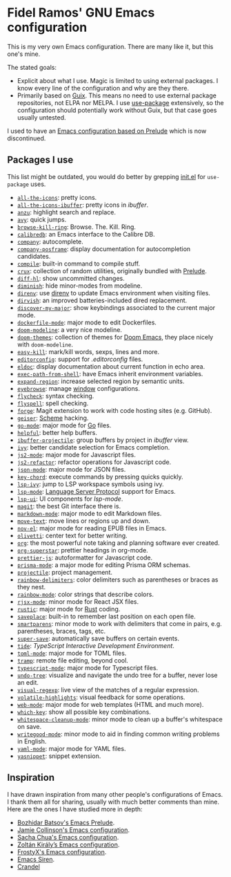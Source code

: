 # Fidel Ramos' GNU Emacs configuration

This is my very own Emacs configuration.
There are many like it, but this one's mine.

The stated goals:
- Explicit about what I use.
  Magic is limited to using external packages.
  I know every line of the configuration and why are they there.
- Primarily based on [Guix](https://guix.gnu.org/).
  This means no need to use external package repositories, not ELPA nor MELPA.
  I use [use-package](https://github.com/jwiegley/use-package) extensively, so the configuration should potentially work without Guix, but that case goes usually untested.

I used to have an [Emacs configuration based on Prelude](https://github.com/haplo/prelude)
which is now discontinued.

## Packages I use

This list might be outdated, you would do better by grepping [init.el](init.el) for `use-package` uses.

* [`all-the-icons`](https://github.com/domtronn/all-the-icons.el): pretty icons.
* [`all-the-icons-ibuffer`](https://github.com/seagle0128/all-the-icons-ibuffer): pretty icons in *ibuffer*.
* [`anzu`](https://github.com/emacsorphanage/anzu): highlight search and replace.
* [`avy`](https://github.com/abo-abo/avy): quick jumps.
* [`browse-kill-ring`](https://github.com/browse-kill-ring/browse-kill-ring): Browse. The. Kill. Ring.
* [`calibredb`](https://github.com/chenyanming/calibredb.el): an Emacs interface to the Calibre DB.
* [`company`](https://company-mode.github.io/): autocomplete.
* [`company-posframe`](https://github.com/tumashu/company-posframe): display documentation for autocompletion candidates.
* [`compile`](https://www.emacswiki.org/emacs/CompileCommand): built-in command to compile stuff.
* [`crux`](https://github.com/bbatsov/crux): collection of random utilities, originally bundled with [Prelude](https://github.com/bbatsov/prelude).
* [`diff-hl`](https://github.com/dgutov/diff-hl): show uncommitted changes.
* [`diminish`](https://github.com/myrjola/diminish.el): hide minor-modes from modeline.
* [`direnv`](https://github.com/wbolster/emacs-direnv): use [direnv](https://direnv.net/) to update Emacs environment when visiting files.
* [`dirvish`](https://github.com/alexluigit/dirvish): an improved batteries-included dired replacement.
* [`discover-my-major`](https://framagit.org/steckerhalter/discover-my-major): show keybindings associated to the current major mode.
* [`dockerfile-mode`](https://github.com/spotify/dockerfile-mode): major mode to edit Dockerfiles.
* [`doom-modeline`](https://seagle0128.github.io/doom-modeline/): a very nice modeline.
* [`doom-themes`](https://github.com/hlissner/emacs-doom-themes): collection of themes for [Doom Emacs](https://github.com/doomemacs/doomemacs), they place nicely with `doom-modeline`.
* [`easy-kill`](https://github.com/leoliu/easy-kill): mark/kill words, sexps, lines and more.
* [`editorconfig`](https://github.com/editorconfig/editorconfig-emacs): support for *.editorconfig* files.
* [`eldoc`](https://elpa.gnu.org/packages/eldoc.html): display documentation about current function in echo area.
* [`exec-path-from-shell`](https://github.com/purcell/exec-path-from-shell): have Emacs inherit environment variables.
* [`expand-region`](https://github.com/magnars/expand-region.el): increase selected region by semantic units.
* [`eyebrowse`](https://depp.brause.cc/eyebrowse/): manage [window](https://www.emacswiki.org/emacs/Window) configurations.
* [`flycheck`](https://www.flycheck.org/): syntax checking.
* [`flyspell`](https://www.emacswiki.org/emacs/FlySpell): spell checking.
* [`forge`](https://magit.vc/manual/forge/): Magit extension to work with code hosting sites (e.g. GitHub).
* [`geiser`](https://nongnu.org/geiser/): [Scheme](https://www.scheme.org/) hacking.
* [`go-mode`](https://github.com/dominikh/go-mode.el): major mode for [Go](https://go.dev/) files.
* [`helpful`](https://github.com/Wilfred/helpful): better help buffers.
* [`ibuffer-projectile`](https://github.com/purcell/ibuffer-projectile): group buffers by project in *ibuffer* view.
* [`ivy`](https://oremacs.com/swiper/): better candidate selection for Emacs completion.
* [`js2-mode`](https://github.com/mooz/js2-mode): major mode for Javascript files.
* [`js2-refactor`](https://github.com/js-emacs/js2-refactor.el): refactor operations for Javascript code.
* [`json-mode`](https://github.com/joshwnj/json-mode): major mode for JSON files.
* [`key-chord`](https://github.com/emacsorphanage/key-chord): execute commands by pressing quicks quickly.
* [`lsp-ivy`](https://github.com/emacs-lsp/lsp-ivy): jump to LSP workspace symbols using ivy.
* [`lsp-mode`](https://emacs-lsp.github.io/lsp-mode/): [Language Server Protocol](https://en.wikipedia.org/wiki/Language_Server_Protocol) support for Emacs.
* [`lsp-ui`](https://github.com/emacs-lsp/lsp-ui): UI components for *lsp-mode*.
* [`magit`](https://magit.vc/manual/forge/): the best Git interface there is.
* [`markdown-mode`](https://jblevins.org/projects/markdown-mode/): major mode to edit Markdown files.
* [`move-text`](https://github.com/emacsfodder/move-text): move lines or regions up and down.
* [`nov-el`](https://depp.brause.cc/nov.el/): major mode for reading EPUB files in Emacs.
* [`olivetti`](https://github.com/rnkn/olivetti): center text for better writing.
* [`org`](https://orgmode.org/): the most powerful note taking and planning software ever created.
* [`org-superstar`](https://github.com/integral-dw/org-superstar-mode): prettier headings in org-mode.
* [`prettier-js`](https://github.com/prettier/prettier-emacs): autoformatter for Javascript code.
* [`prisma-mode`](https://github.com/pimeys/emacs-prisma-mode): a major mode for editing Prisma ORM schemas.
* [`projectile`](https://github.com/bbatsov/projectile): project management.
* [`rainbow-delimiters`](https://github.com/Fanael/rainbow-delimiters): color delimiters such as parentheses or braces as they nest.
* [`rainbow-mode`](https://elpa.gnu.org/packages/rainbow-mode.html): color strings that describe colors.
* [`rjsx-mode`](https://github.com/felipeochoa/rjsx-mode/): minor mode for React JSX files.
* [`rustic`](https://github.com/brotzeit/rustic): major mode for [Rust](https://www.rust-lang.org/) coding.
* [`saveplace`](https://www.emacswiki.org/emacs/SavePlace): built-in to remember last position on each open file.
* [`smartparens`](https://smartparens.readthedocs.io/): minor mode to work with delimiters that come in pairs, e.g. parentheses, braces, tags, etc.
* [`super-save`](https://github.com/bbatsov/super-save): automatically save buffers on certain events.
* [`tide`](https://github.com/ananthakumaran/tide): *TypeScript Interactive Development Environment*.
* [`toml-mode`](https://github.com/dryman/toml-mode.el): major mode for TOML files.
* [`tramp`](https://www.gnu.org/software/tramp/): remote file editing, beyond cool.
* [`typescript-mode`](https://github.com/emacs-typescript/typescript.el): major mode for Typescript files.
* [`undo-tree`](https://www.dr-qubit.org/undo-tree.html): visualize and navigate the undo tree for a buffer, never lose an edit.
* [`visual-regexp`](https://github.com/emacsmirror/visual-regexp): live view of the matches of a regular expression.
* [`volatile-highlights`](https://github.com/k-talo/volatile-highlights.el): visual feedback for some operations.
* [`web-mode`](https://web-mode.org/): major mode for web templates (HTML and much more).
* [`which-key`](https://github.com/justbur/emacs-which-key): show all possible key combinations.
* [`whitespace-cleanup-mode`](https://github.com/purcell/whitespace-cleanup-mode): minor mode to clean up a buffer's whitespace on save.
* [`writegood-mode`](https://github.com/bnbeckwith/writegood-mode): minor mode to aid in finding common writing problems in English.
* [`yaml-mode`](https://github.com/yoshiki/yaml-mode): major mode for YAML files.
* [`yasnippet`](https://joaotavora.github.io/yasnippet/): snippet extension.

## Inspiration

I have drawn inspiration from many other people's configurations of Emacs.
I thank them all for sharing, usually with much better comments than mine.
Here are the ones I have studied more in depth:

- [Bozhidar Batsov's Emacs Prelude](https://github.com/bbatsov/prelude).
- [Jamie Collinson's Emacs configuration](https://jamiecollinson.com/blog/my-emacs-config/).
- [Sacha Chua's Emacs configuration](https://pages.sachachua.com/.emacs.d/Sacha.html).
- [Zoltán Király’s Emacs configuration](https://github.com/zoliky/dotemacs).
- [FrostyX's Emacs configuration](https://github.com/FrostyX/dotfiles/blob/master/.emacs.d/frostyx.org).
- [Emacs Siren](https://github.com/jimeh/.emacs.d).
- [Crandel](https://github.com/Crandel/home/blob/master/.config/emacs/early-init.el)
